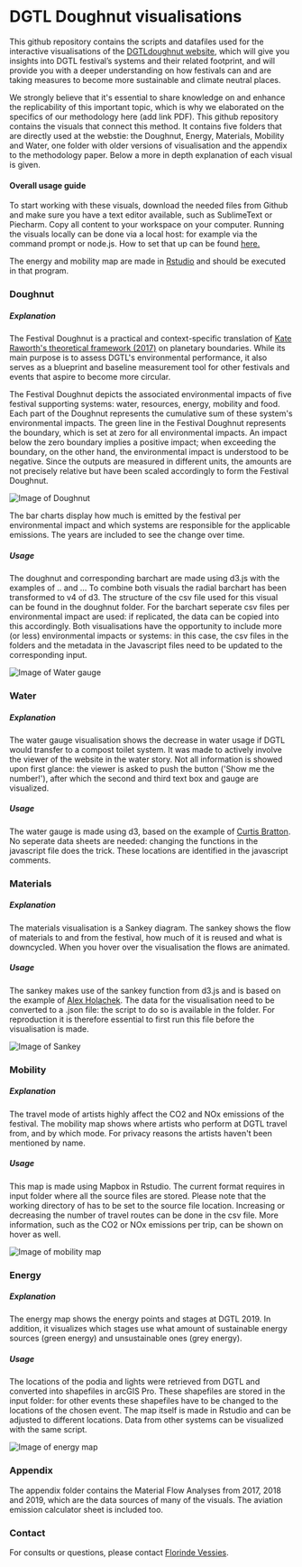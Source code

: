 # DGTL Doughnut visualisations
This github repository contains the scripts and datafiles used for the interactive visualisations of the [DGTLdoughnut website](https://www.dgtldoughnut.com/), which will give you insights into DGTL festival’s systems and their related footprint, and will provide you with a deeper understanding on how festivals can and are taking measures to become more sustainable and climate neutral places.

We strongly believe that it's essential to share knowledge on and enhance the replicability of this important topic, which is why we elaborated on the specifics of our methodology here (add link PDF). This github repository contains the visuals that connect this method. It contains five folders that are directly used at the webstie: the Doughnut, Energy, Materials, Mobility and Water, one folder with older versions of visualisation and the appendix to the methodology paper. Below a more in depth explanation of each visual is given.

#### Overall usage guide
To start working with these visuals, download the needed files from Github and make sure you have a text editor available, such as SublimeText or Piecharm. Copy all content to your workspace on your computer. Running the visuals locally can be done via a local host: for example via the command prompt or node.js. How to set that up can be found [here.](https://stackoverflow.com/questions/10752055/cross-origin-requests-are-only-supported-for-http-error-when-loading-a-local) 

The energy and mobility map are made in [Rstudio](https://rstudio.com/) and should be executed in that program.

### Doughnut
##### Explanation
The Festival Doughnut is a practical and context-specific translation of [Kate Raworth's theoretical framework (2017)](https://www.kateraworth.com/doughnut/) on planetary boundaries. While its main purpose is to assess DGTL's environmental performance, it also serves as a blueprint and baseline measurement tool for other festivals and events that aspire to become more circular.  

The Festival Doughnut depicts the associated environmental impacts of five festival supporting systems: water, resources, energy, mobility and food. Each part of the Doughnut represents the cumulative sum of these system's environmental impacts. The green line in the Festival Doughnut represents the boundary, which is set at zero for all environmental impacts. An impact below the zero boundary implies a positive impact; when exceeding the boundary, on the other hand, the environmental impact is understood to be negative. Since the outputs are measured in different units, the amounts are not precisely relative but have been scaled accordingly to form the Festival Doughnut. 

![Image of Doughnut](https://florindevessies.github.io/livinglab/images/Doughnut.PNG)

The bar charts display how much is emitted by the festival per environmental impact and which systems are responsible for the applicable emissions. The years are included to see the change over time. 

##### Usage
The doughnut and corresponding barchart are made using d3.js with the examples of .. and ... To combine both visuals the radial barchart has been transformed to v4 of d3. The structure of the csv file used for this visual can be found in the doughnut folder. For the barchart seperate csv files per environmental impact are used: if replicated, the data can be copied into this accordingly. Both visualisations have the opportunity to include more (or less) environmental impacts or systems: in this case, the csv files in the folders and the metadata in the Javascript files need to be updated to the corresponding input.

![Image of Water gauge](https://florindevessies.github.io/livinglab/images/Water.PNG)
### Water
##### Explanation
The water gauge visualisation shows the decrease in water usage if DGTL would transfer to a compost toilet system. It was made to actively involve the viewer of the website in the water story. Not all information is showed upon first glance: the viewer is asked to push the button ('Show me the number!'), after which the second and third text box and gauge are visualized.
##### Usage
The water gauge is made using d3, based on the example of [Curtis Bratton](http://bl.ocks.org/brattonc/5e5ce9beee483220e2f6). No seperate data sheets are needed: changing the functions in the javascript file does the trick. These locations are identified in the javascript comments.

### Materials
##### Explanation
The materials visualisation is a Sankey diagram. The sankey shows the flow of materials to and from the festival, how much of it is reused and what is downcycled. When you hover over the visualisation the flows are animated.

##### Usage
The sankey makes use of the sankey function from d3.js and is based on the example of [Alex Holachek](https://bl.ocks.org/aholachek/5df1a95afe871be868360f312d35d057). The data for the visualisation need to be converted to a .json file: the script to do so is available in the folder. For reproduction it is therefore essential to first run this file before the visualisation is made. 

![Image of Sankey](https://florindevessies.github.io/livinglab/images/Resources.PNG)

### Mobility
##### Explanation
The travel mode of artists highly affect the CO2 and NOx emissions of the festival. The mobility map shows where artists who perform at DGTL travel from, and by which mode. For privacy reasons the artists haven't been mentioned by name.

##### Usage
This map is made using Mapbox in Rstudio. The current format requires in input folder where all the source files are stored. Please note that the working directory of has to be set to the source file location. Increasing or decreasing the number of travel routes can be done in the csv file. More information, such as the CO2 or NOx emissions per trip, can be shown on hover as well.

![Image of mobility map](https://florindevessies.github.io/livinglab/images/Mobilitymap.PNG)

### Energy
##### Explanation
The energy map shows the energy points and stages at DGTL 2019. In addition, it visualizes which stages use what amount of sustainable energy sources (green energy) and unsustainable ones (grey energy). 

##### Usage
The locations of the podia and lights were retrieved from DGTL and converted into shapefiles in arcGIS Pro. These shapefiles are stored in the input folder: for other events these shapefiles have to be changed to the locations of the chosen event. The map itself is made in Rstudio and can be adjusted to different locations. Data from other systems can be visualized with the same script.

![Image of energy map](https://florindevessies.github.io/livinglab/images/Energymap.PNG)

### Appendix
The appendix folder contains the Material Flow Analyses from 2017, 2018 and 2019, which are the data sources of many of the visuals. The aviation emission calculator sheet is included too.

### Contact
For consults or questions, please contact [Florinde Vessies](mailto:florindevessies@gmail.com).
